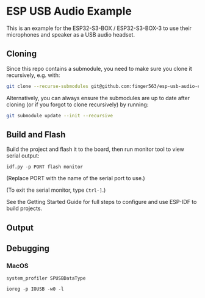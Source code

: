 # ESP USB Audio Example

This is an example for the ESP32-S3-BOX / ESP32-S3-BOX-3 to use their
microphones and speaker as a USB audio headset.

## Cloning

Since this repo contains a submodule, you need to make sure you clone it
recursively, e.g. with:

``` sh
git clone --recurse-submodules git@github.com:finger563/esp-usb-audio-example
```

Alternatively, you can always ensure the submodules are up to date after cloning
(or if you forgot to clone recursively) by running:

``` sh
git submodule update --init --recursive
```

## Build and Flash

Build the project and flash it to the board, then run monitor tool to view serial output:

```
idf.py -p PORT flash monitor
```

(Replace PORT with the name of the serial port to use.)

(To exit the serial monitor, type ``Ctrl-]``.)

See the Getting Started Guide for full steps to configure and use ESP-IDF to build projects.

## Output


## Debugging

### MacOS

``` shell
system_profiler SPUSBDataType
```


``` shell
ioreg -p IOUSB -w0 -l
```
